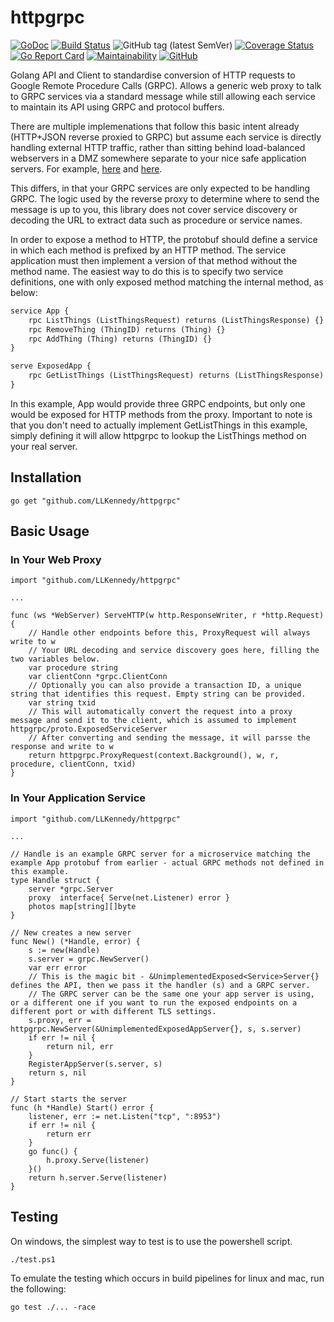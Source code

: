 # httpgrpc

[![GoDoc](https://godoc.org/github.com/LLKennedy/httpgrpc?status.svg)](https://godoc.org/github.com/LLKennedy/httpgrpc)
[![Build Status](https://travis-ci.org/disintegration/imaging.svg?branch=master)](https://travis-ci.org/LLKennedy/httpgrpc)
![GitHub tag (latest SemVer)](https://img.shields.io/github/tag/LLKennedy/httpgrpc.svg)
[![Coverage Status](https://coveralls.io/repos/github/LLKennedy/httpgrpc/badge.svg?branch=master)](https://coveralls.io/github/LLKennedy/httpgrpc?branch=master)
[![Go Report Card](https://goreportcard.com/badge/github.com/LLKennedy/httpgrpc)](https://goreportcard.com/report/github.com/LLKennedy/httpgrpc)
[![Maintainability](https://api.codeclimate.com/v1/badges/07f4a4d2a6a69c182e6c/maintainability)](https://codeclimate.com/github/LLKennedy/httpgrpc/maintainability)
[![GitHub](https://img.shields.io/github/license/LLKennedy/httpgrpc.svg)](https://github.com/LLKennedy/httpgrpc/blob/master/LICENSE)

Golang API and Client to standardise conversion of HTTP requests to Google Remote Procedure Calls (GRPC). Allows a generic web proxy to talk to GRPC services via a standard message while still allowing each service to maintain its API using GRPC and protocol buffers.

There are multiple implemenations that follow this basic intent already (HTTP+JSON reverse proxied to GRPC) but assume each service is directly handling external HTTP traffic, rather than sitting behind load-balanced webservers in a DMZ somewhere separate to your nice safe application servers. For example, [here](https://github.com/grpc-ecosystem/grpc-gateway) and [here](https://github.com/weaveworks/common/tree/master/httpgrpc).

This differs, in that your GRPC services are only expected to be handling GRPC. The logic used by the reverse proxy to determine where to send the message is up to you, this library does not cover service discovery or decoding the URL to extract data such as procedure or service names.

In order to expose a method to HTTP, the protobuf should define a service in which each method is prefixed by an HTTP method. The service application must then implement a version of that method without the method name. The easiest way to do this is to specify two service definitions, one with only exposed method matching the internal method, as below:

```proto
service App {
    rpc ListThings (ListThingsRequest) returns (ListThingsResponse) {}
    rpc RemoveThing (ThingID) returns (Thing) {}
    rpc AddThing (Thing) returns (ThingID) {}
}

serve ExposedApp {
    rpc GetListThings (ListThingsRequest) returns (ListThingsResponse) {}
}
```

In this example, App would provide three GRPC endpoints, but only one would be exposed for HTTP methods from the proxy. Important to note is that you don't need to actually implement GetListThings in this example, simply defining it will allow httpgrpc to lookup the ListThings method on your real server.

## Installation

`go get "github.com/LLKennedy/httpgrpc"`

## Basic Usage

### In Your Web Proxy

```golang
import "github.com/LLKennedy/httpgrpc"

...

func (ws *WebServer) ServeHTTP(w http.ResponseWriter, r *http.Request) {
    // Handle other endpoints before this, ProxyRequest will always write to w
    // Your URL decoding and service discovery goes here, filling the two variables below.
    var procedure string
    var clientConn *grpc.ClientConn
    // Optionally you can also provide a transaction ID, a unique string that identifies this request. Empty string can be provided.
    var string txid
    // This will automatically convert the request into a proxy message and send it to the client, which is assumed to implement httpgrpc/proto.ExposedServiceServer
    // After converting and sending the message, it will parsse the response and write to w
    return httpgrpc.ProxyRequest(context.Background(), w, r, procedure, clientConn, txid)
}
```

### In Your Application Service

```golang
import "github.com/LLKennedy/httpgrpc"

...

// Handle is an example GRPC server for a microservice matching the example App protobuf from earlier - actual GRPC methods not defined in this example.
type Handle struct {
    server *grpc.Server
    proxy  interface{ Serve(net.Listener) error }
    photos map[string][]byte
}

// New creates a new server
func New() (*Handle, error) {
    s := new(Handle)
    s.server = grpc.NewServer()
    var err error
    // This is the magic bit - &UnimplementedExposed<Service>Server{} defines the API, then we pass it the handler (s) and a GRPC server.
    // The GRPC server can be the same one your app server is using, or a different one if you want to run the exposed endpoints on a different port or with different TLS settings.
    s.proxy, err = httpgrpc.NewServer(&UnimplementedExposedAppServer{}, s, s.server)
    if err != nil {
        return nil, err
    }
    RegisterAppServer(s.server, s)
    return s, nil
}

// Start starts the server
func (h *Handle) Start() error {
    listener, err := net.Listen("tcp", ":8953")
    if err != nil {
        return err
    }
    go func() {
        h.proxy.Serve(listener)
    }()
    return h.server.Serve(listener)
}
```

## Testing

On windows, the simplest way to test is to use the powershell script.

`./test.ps1`

To emulate the testing which occurs in build pipelines for linux and mac, run the following:

`go test ./... -race`
